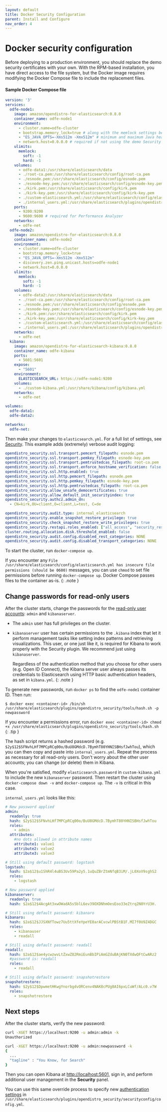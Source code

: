 ```yaml
---
layout: default
title: Docker Security Configuration
parent: Install and Configure
nav_order: 4
---
```


# Docker security configuration

Before deploying to a production environment, you should replace the demo security certificates with your own. With the RPM-based installation, you have direct access to the file system, but the Docker image requires modifying the Docker Compose file to include the replacement files.


#### Sample Docker Compose file

```yml
version: '3'
services:
  odfe-node1:
    image: amazon/opendistro-for-elasticsearch:0.8.0
    container_name: odfe-node1
    environment:
      - cluster.name=odfe-cluster
      - bootstrap.memory_lock=true # along with the memlock settings below, disables swapping
      - "ES_JAVA_OPTS=-Xms512m -Xmx512m" # minimum and maximum Java heap size, recommend setting both to 50% of system RAM
      - network.host=0.0.0.0 # required if not using the demo Security configuration
    ulimits:
      memlock:
        soft: -1
        hard: -1
    volumes:
      - odfe-data1:/usr/share/elasticsearch/data
      - ./root-ca.pem:/usr/share/elasticsearch/config/root-ca.pem
      - ./esnode.pem:/usr/share/elasticsearch/config/esnode.pem
      - ./esnode-key.pem:/usr/share/elasticsearch/config/esnode-key.pem
      - ./kirk.pem:/usr/share/elasticsearch/config/kirk.pem
      - ./kirk-key.pem:/usr/share/elasticsearch/config/kirk-key.pem
      - ./custom-elasticsearch.yml:/usr/share/elasticsearch/config/elasticsearch.yml
      - ./internal_users.yml:/usr/share/elasticsearch/plugins/opendistro_security/securityconfig/internal_users.yml
    ports:
      - 9200:9200
      - 9600:9600 # required for Performance Analyzer
    networks:
      - odfe-net
  odfe-node2:
    image: amazon/opendistro-for-elasticsearch:0.8.0
    container_name: odfe-node2
    environment:
      - cluster.name=odfe-cluster
      - bootstrap.memory_lock=true
      - "ES_JAVA_OPTS=-Xms512m -Xmx512m"
      - discovery.zen.ping.unicast.hosts=odfe-node1
      - network.host=0.0.0.0
    ulimits:
      memlock:
        soft: -1
        hard: -1
    volumes:
      - odfe-data2:/usr/share/elasticsearch/data
      - ./root-ca.pem:/usr/share/elasticsearch/config/root-ca.pem
      - ./esnode.pem:/usr/share/elasticsearch/config/esnode.pem
      - ./esnode-key.pem:/usr/share/elasticsearch/config/esnode-key.pem
      - ./kirk.pem:/usr/share/elasticsearch/config/kirk.pem
      - ./kirk-key.pem:/usr/share/elasticsearch/config/kirk-key.pem
      - ./custom-elasticsearch.yml:/usr/share/elasticsearch/config/elasticsearch.yml
      - ./internal_users.yml:/usr/share/elasticsearch/plugins/opendistro_security/securityconfig/internal_users.yml
    networks:
      - odfe-net
  kibana:
    image: amazon/opendistro-for-elasticsearch-kibana:0.8.0
    container_name: odfe-kibana
    ports:
      - 5601:5601
    expose:
      - "5601"
    environment:
      ELASTICSEARCH_URL: https://odfe-node1:9200
    volumes:
      - ./custom-kibana.yml:/usr/share/kibana/config/kibana.yml
    networks:
      - odfe-net

volumes:
  odfe-data1:
  odfe-data2:

networks:
  odfe-net:
```

Then make your changes to `elasticsearch.yml`. For a full list of settings, see [Security](../../security). This example adds (extremely) verbose audit logging:

```yml
opendistro_security.ssl.transport.pemcert_filepath: esnode.pem
opendistro_security.ssl.transport.pemkey_filepath: esnode-key.pem
opendistro_security.ssl.transport.pemtrustedcas_filepath: root-ca.pem
opendistro_security.ssl.transport.enforce_hostname_verification: false
opendistro_security.ssl.http.enabled: true
opendistro_security.ssl.http.pemcert_filepath: esnode.pem
opendistro_security.ssl.http.pemkey_filepath: esnode-key.pem
opendistro_security.ssl.http.pemtrustedcas_filepath: root-ca.pem
opendistro_security.allow_unsafe_democertificates: true
opendistro_security.allow_default_init_securityindex: true
opendistro_security.authcz.admin_dn:
  - CN=kirk,OU=client,O=client,L=test, C=de

opendistro_security.audit.type: internal_elasticsearch
opendistro_security.enable_snapshot_restore_privilege: true
opendistro_security.check_snapshot_restore_write_privileges: true
opendistro_security.restapi.roles_enabled: ["all_access", "security_rest_api_access"]
cluster.routing.allocation.disk.threshold_enabled: false
opendistro_security.audit.config.disabled_rest_categories: NONE
opendistro_security.audit.config.disabled_transport_categories: NONE
```

To start the cluster, run `docker-compose up`.

If you encounter any `File /usr/share/elasticsearch/config/elasticsearch.yml has insecure file permissions (should be 0600)` messages, you can use `chmod` to set file permissions before running `docker-compose up`. Docker Compose passes files to the container as-is.
{: .note }


## Change passwords for read-only users

After the cluster starts, change the passwords for the [read-only user accounts](../../security/api/#read-only-and-hidden-resources): `admin` and `kibanaserver`.

- The `admin` user has full privileges on the cluster.
- `kibanaserver` user has certain permissions to the `.kibana` index that let it perform management tasks like setting index patterns and retrieving visualizations. This user, or one just like it, is required for Kibana to work properly with the Security plugin. We recommend just using `kibanaserver`.

  Regardless of the authentication method that you choose for other users (e.g. Open ID Connect), the Kibana server user always passes its credentials to Elasticsearch using HTTP basic authentication headers, as set in `kibana.yml`.
  {: .note }

To generate new passwords, run `docker ps` to find the `odfe-node1` container ID. Then run:

```
$ docker exec <container-id> /bin/sh /usr/share/elasticsearch/plugins/opendistro_security/tools/hash.sh -p newpassword
```

If you encounter a permissions error, run `docker exec <container-id> chmod +x /usr/share/elasticsearch/plugins/opendistro_security/tools/hash.sh`
{: .tip }

The hash script returns a hashed password (e.g. `$2y$12$SFNvhLHf7MPCpRCq00o/BuU8GMdcD.7BymhT80YHNISBHsfJwhTou`), which you can then copy and paste into `internal_users.yml`. Repeat the process as necessary for all read-only users. Don't worry about the other user accounts; you can change (or delete) them in Kibana.

When you're satisfied, modify `elasticsearch.password` in `custom-kibana.yml` to include the new `kibanaserver` password. Then restart the cluster using `docker-compose down -v` and `docker-compose up`. The `-v` is critical in this case.

`internal_users.yml` looks like this:

```yml
# New password applied
admin:
  readonly: true
  hash: $2y$12$SFNvhLHf7MPCpRCq00o/BuU8GMdcD.7BymhT80YHNISBHsfJwhTou
  roles:
    - admin
  attributes:
    #no dots allowed in attribute names
    attribute1: value1
    attribute2: value2
    attribute3: value3

# Still using default password: logstash
logstash:
  hash: $2a$12$u1ShR4l4uBS3Uv59Pa2y5.1uQuZBrZtmNfqB3iM/.jL0XoV9sghS2
  roles:
    - logstash

# New password applied
kibanaserver:
  readonly: true
  hash: $2a$12$4AcgAt3xwOWadA5s5blL6ev39OXDNhmOesEoo33eZtrq2N0YrU3H.

# Still using default password: kibanaro
kibanaro:
  hash: $2a$12$JJSXNfTowz7Uu5ttXfeYpeYE0arACvcwlPBStB1F.MI7f0U9Z4DGC
  roles:
    - kibanauser
    - readall

# Still using default password: readall
readall:
  hash: $2a$12$ae4ycwzwvLtZxwZ82RmiEunBbIPiAmGZduBAjKN0TXdwQFtCwARz2
  #password is: readall
  roles:
    - readall

# Still using default password: snapshotrestore
snapshotrestore:
  hash: $2y$12$DpwmetHKwgYnorbgdvORCenv4NAK8cPUg8AI6pxLCuWf/ALc0.v7W
  roles:
    - snapshotrestore
```


## Next steps

After the cluster starts, verify the new password:

```bash
curl -XGET https://localhost:9200 -u admin:admin -k
Unauthorized

curl -XGET https://localhost:9200 -u admin:newpassword -k
{
  ...
  "tagline" : "You Know, for Search"
}
```

Then you can open Kibana at [http://localhost:5601](http://localhost:5601), sign in, and perform additional user management in the **Security** panel.

You can use this same override process to specify new [authentication settings](../../security/configuration) in `/usr/share/elasticsearch/plugins/opendistro_security/securityconfig/config.yml`.
